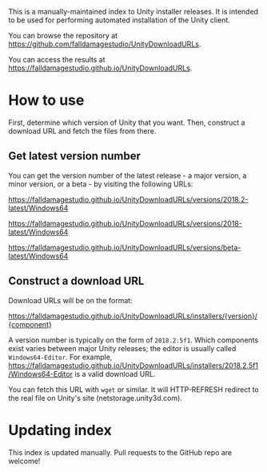 This is a manually-maintained index to Unity installer releases.
It is intended to be used for performing automated installation of the Unity client.

You can browse the repository at <https://github.com/falldamagestudio/UnityDownloadURLs>.

You can access the results at <https://falldamagestudio.github.io/UnityDownloadURLs>.

# How to use

First, determine which version of Unity that you want. Then, construct a download URL and fetch the files from there.

## Get latest version number

You can get the version number of the latest release - a major version, a minor version, or a beta - by visiting the following URLs:

<https://falldamagestudio.github.io/UnityDownloadURLs/versions/2018.2-latest/Windows64>

<https://falldamagestudio.github.io/UnityDownloadURLs/versions/2018-latest/Windows64>

<https://falldamagestudio.github.io/UnityDownloadURLs/versions/beta-latest/Windows64>

## Construct a download URL

Download URLs will be on the format:

https://falldamagestudio.github.io/UnityDownloadURLs/installers/{version}/{component}

A version number is typically on the form of `2018.2.5f1`. Which components exist varies between major Unity releases; the editor is usually called `Windows64-Editor`. For example, <https://falldamagestudio.github.io/UnityDownloadURLs/installers/2018.2.5f1/Windows64-Editor> is a valid download URL.

You can fetch this URL with `wget` or similar. It will HTTP-REFRESH redirect to the real file on Unity's site (netstorage.unity3d.com).

# Updating index

This index is updated manually. Pull requests to the GitHub repo are welcome!